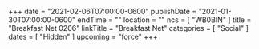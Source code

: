 +++
date = "2021-02-06T07:00:00-0600"
publishDate = "2021-01-30T07:00:00-0600"
endTime = ""
location = ""
ncs = [ "WB0BIN" ]
title = "Breakfast Net 0206"
linkTitle = "Breakfast Net"
categories = [ "Social" ]
dates = [ "Hidden" ]
upcoming = "force"
+++
